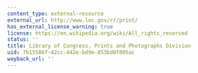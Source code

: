 ```yaml
---
content_type: external-resource
external_url: http://www.loc.gov/rr/print/
has_external_license_warning: true
license: https://en.wikipedia.org/wiki/All_rights_reserved
status: ''
title: Library of Congress, Prints and Photographs Division
uid: 7b15586f-42cc-442e-bd9e-853bd0f005ac
wayback_url: ''
---
```

